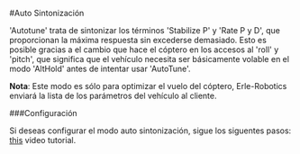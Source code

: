 #Auto Sintonización

'Autotune' trata de sintonizar los términos 'Stabilize P' y 'Rate P y D', que proporcionan la máxima respuesta sin excederse demasiado. Esto es posible gracias a el cambio que hace el cóptero en los accesos al 'roll' y 'pitch', que significa que el vehículo necesita ser básicamente volable en el modo 'AltHold' antes de intentar usar 'AutoTune'.

**Nota**: Este modo es sólo para optimizar el vuelo del cóptero, Erle-Robotics enviará la lista de los parámetros del vehículo al cliente.

###Configuración

Si deseas configurar el modo auto sintonización, sigue los siguentes pasos: [this](https://www.youtube.com/watch?feature=player_embedded&v=js2GzeRysAc) video tutorial.
